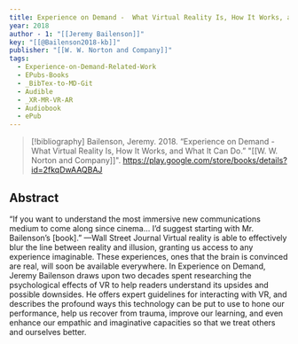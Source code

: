 ```yaml
---
title: Experience on Demand -  What Virtual Reality Is, How It Works, and What It Can Do
year: 2018
author - 1: "[[Jeremy Bailenson]]"
key: "[[@Bailenson2018-kb]]"
publisher: "[[W. W. Norton and Company]]"
tags:
  - Experience-on-Demand-Related-Work
  - EPubs-Books
  - _BibTex-to-MD-Git
  - Audible
  - _XR-MR-VR-AR
  - Audiobook
  - ePub
---
```


> [!bibliography]
> Bailenson, Jeremy. 2018. “Experience on Demand -  What Virtual Reality Is, How It Works, and What It Can Do.” "[[W. W. Norton and Company]]". https://play.google.com/store/books/details?id=2fkqDwAAQBAJ

## Abstract
“If you want to understand the most immersive new communications medium to come along since cinema… I’d suggest starting with Mr. Bailenson’s [book].” —Wall Street Journal Virtual reality is able to effectively blur the line between reality and illusion, granting us access to any experience imaginable. These experiences, ones that the brain is convinced are real, will soon be available everywhere. In Experience on Demand, Jeremy Bailenson draws upon two decades spent researching the psychological effects of VR to help readers understand its upsides and possible downsides. He offers expert guidelines for interacting with VR, and describes the profound ways this technology can be put to use to hone our performance, help us recover from trauma, improve our learning, and even enhance our empathic and imaginative capacities so that we treat others and ourselves better.